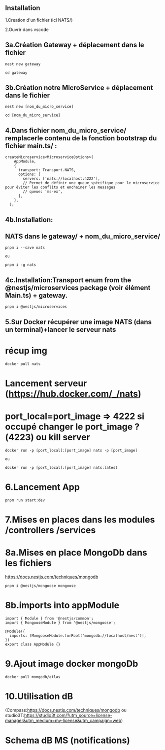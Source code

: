 ## Installation

1.Creation d'un fichier (ici NATS/)

2.Ouvrir dans vscode

## 3a.Création Gateway + déplacement dans le fichier

```
nest new gateway

cd gateway
```

## 3b.Création notre MicroService + déplacement dans le fichier

```
nest new [nom_du_micro_service]

cd [nom_du_micro_service]

```

## 4.Dans fichier nom_du_micro_service/ remplacerle contenu de la fonction bootstrap du fichier main.ts/ :

```
createMicroservice<MicroserviceOptions>(
    AppModule,
    {
      transport: Transport.NATS,
      options: {
        servers: ['nats://localhost:4222'],
        // Permet de définir une queue spécifique pour le microservice pour éviter les conflits et enchainer les messages
        // queue: 'ms-ex',
      },
    },
  );

```

## 4b.Installation:

## NATS dans le gateway/ + nom_du_micro_service/

```
pnpm i --save nats

ou

pnpm i -g nats

```

## 4c.Installation:Transport enum from the @nestjs/microservices package (voir élément Main.ts) + gateway.

```
pnpm i @nestjs/microservices

```

## 5.Sur Docker récupérer une image NATS (dans un terminal)+lancer le serveur nats

# récup img

```
docker pull nats

```

# Lancement serveur (https://hub.docker.com/_/nats)

# port_local=port_image => 4222 si occupé changer le port_image ?(4223) ou kill server

```
docker run -p [port_local]:[port_image] nats -p [port_image]

ou

docker run -p [port_local]:[port_image] nats:latest
```

# 6.Lancement App

```
pnpm run start:dev
```

# 7.Mises en places dans les modules /controllers /services

# 8a.Mises en place MongoDb dans les fichiers

https://docs.nestjs.com/techniques/mongodb

```
pnpm i @nestjs/mongoose mongoose

```

# 8b.imports into appModule

```
import { Module } from '@nestjs/common';
import { MongooseModule } from '@nestjs/mongoose';

@Module({
  imports: [MongooseModule.forRoot('mongodb://localhost/nest')],
})
export class AppModule {}

```

# 9.Ajout image docker mongoDb

```
docker pull mongodb/atlas
```

# 10.Utilisation dB

(Compass:https://docs.nestjs.com/techniques/mongodb
ou
studio3T:https://studio3t.com/?utm_source=license-manager&utm_medium=my-license&utm_campaign=web)

# Schema dB MS (notifications)
